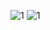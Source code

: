 ![1](https://user-images.githubusercontent.com/35677260/71944182-92ed5f80-31f5-11ea-95d2-e9728d1a7a22.png)
![1](https://user-images.githubusercontent.com/35677260/71944183-9385f600-31f5-11ea-93d8-e8d492ea9c6c.png)

